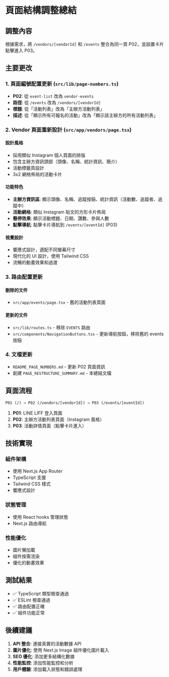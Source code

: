# 頁面結構調整總結

## 調整內容

根據需求，將 `/vendors/[vendorId]` 和 `/events` 整合為同一頁 P02，並設置卡片點擊進入 P03。

## 主要更改

### 1. 頁面編號配置更新 (`src/lib/page-numbers.ts`)

- **P02**: 從 `event-list` 改為 `vendor-events`
- **路徑**: 從 `/events` 改為 `/vendors/[vendorId]`
- **標題**: 從「活動列表」改為「主辦方活動列表」
- **描述**: 從「顯示所有可報名的活動」改為「顯示該主辦方的所有活動列表」

### 2. Vendor 頁面重新設計 (`src/app/vendors/page.tsx`)

#### 設計風格

- 採用類似 Instagram 個人頁面的排版
- 包含主辦方資訊頭部（頭像、名稱、統計資訊、簡介）
- 活動標籤頁設計
- 3x2 網格佈局的活動卡片

#### 功能特色

- **主辦方資訊區**: 顯示頭像、名稱、追蹤按鈕、統計資訊（活動數、追蹤者、追蹤中）
- **活動網格**: 類似 Instagram 貼文的方形卡片佈局
- **懸停效果**: 顯示活動標題、日期、讚數、參與人數
- **點擊導航**: 點擊卡片導航到 `/events/[eventId]` (P03)

#### 視覺設計

- 響應式設計，適配不同螢幕尺寸
- 現代化的 UI 設計，使用 Tailwind CSS
- 流暢的動畫效果和過渡

### 3. 路由配置更新

#### 刪除的文件

- `src/app/events/page.tsx` - 舊的活動列表頁面

#### 更新的文件

- `src/lib/routes.ts` - 移除 `EVENTS` 路由
- `src/components/NavigationButtons.tsx` - 更新導航按鈕，移除舊的 events 按鈕

### 4. 文檔更新

- `README_PAGE_NUMBERS.md` - 更新 P02 頁面資訊
- 創建 `PAGE_RESTRUCTURE_SUMMARY.md` - 本總結文檔

## 頁面流程

```
P01 (/) → P02 (/vendors/[vendorId]) → P03 (/events/[eventId])
```

1. **P01**: LINE LIFF 登入頁面
2. **P02**: 主辦方活動列表頁面（Instagram 風格）
3. **P03**: 活動詳情頁面（點擊卡片進入）

## 技術實現

### 組件架構

- 使用 Next.js App Router
- TypeScript 支援
- Tailwind CSS 樣式
- 響應式設計

### 狀態管理

- 使用 React hooks 管理狀態
- Next.js 路由導航

### 性能優化

- 圖片懶加載
- 組件按需渲染
- 優化的動畫效果

## 測試結果

- ✅ TypeScript 類型檢查通過
- ✅ ESLint 檢查通過
- ✅ 路由配置正確
- ✅ 組件功能正常

## 後續建議

1. **API 整合**: 連接真實的活動數據 API
2. **圖片優化**: 使用 Next.js Image 組件優化圖片載入
3. **SEO 優化**: 添加更多結構化數據
4. **性能監控**: 添加性能監控和分析
5. **用戶體驗**: 添加載入狀態和錯誤處理
